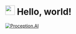 <h1><img src="https://emojis.slackmojis.com/emojis/images/1531849430/4246/blob-sunglasses.gif?1531849430" width="30"/>   Hello, world!</h1>
<p>
<a href="https://proception.ai" target="_blank"><img alt="Proception.AI" src="https://img.shields.io/website?style=for-the-badge&url=https%3A%2F%2Fproception.ai" /></a> 
</p>
